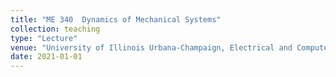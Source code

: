 ```yaml
---
title: "ME 340	Dynamics of Mechanical Systems"
collection: teaching
type: "Lecture"
venue: "University of Illinois Urbana-Champaign, Electrical and Computer Engineering"
date: 2021-01-01
---
```


